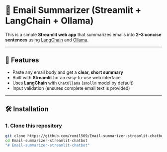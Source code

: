 # 📧 Email Summarizer (Streamlit + LangChain + Ollama)

This is a simple **Streamlit web app** that summarizes emails into **2–3 concise sentences** using [LangChain](https://www.langchain.com/) and [Ollama](https://ollama.com/).

---

## 🚀 Features
- Paste any email body and get a **clear, short summary**
- Built with **Streamlit** for an easy-to-use web interface
- Uses **LangChain** with `ChatOllama` (`smollm` model by default)
- Input validation (ensures complete email text is provided)

---

## 🛠️ Installation

### 1. Clone this repository
```bash
git clone https://github.com/romil569/Email-summarizer-streamlit-chatbot.git
cd Email-summarizer-streamlit-chatbot
"# Email-summarizer-streamlit-chatbot" 
